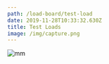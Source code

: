 ```yaml
---
path: /load-board/test-load
date: 2019-11-28T10:33:32.630Z
title: Test Loads
image: /img/capture.png
---
```


![mm](/img/capture.png "mm")
